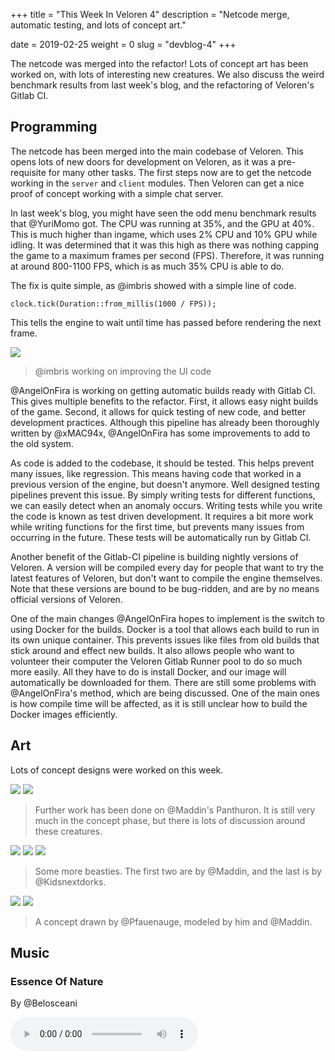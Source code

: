 +++
title = "This Week In Veloren 4"
description = "Netcode merge, automatic testing, and lots of concept art."

date = 2019-02-25
weight = 0
slug = "devblog-4"
+++

The netcode was merged into the refactor! Lots of concept art has been worked on, with lots of interesting new creatures. We also discuss the weird benchmark results from last week's blog, and the refactoring of Veloren's Gitlab CI.

## Programming

The netcode has been merged into the main codebase of Veloren. This opens lots of new doors for development on Veloren, as it was a pre-requisite for many other tasks. The first steps now are to get the netcode working in the `server` and `client` modules. Then Veloren can get a nice proof of concept working with a simple chat server.

In last week's blog, you might have seen the odd menu benchmark results that @YuriMomo got. The CPU was running at 35%, and the GPU at 40%. This is much higher than ingame, which uses 2% CPU and 10% GPU while idling. It was determined that it was this high as there was nothing capping the game to a maximum frames per second (FPS). Therefore, it was running at around 800-1100 FPS, which is as much 35% CPU is able to do.

The fix is quite simple, as @imbris showed with a simple line of code.

`clock.tick(Duration::from_millis(1000 / FPS));`

This tells the engine to wait until time has passed before rendering the next frame.

<img src="https://cdn.discordapp.com/attachments/449602562165833760/548714245382995974/ui.gif"/>

> @imbris working on improving the UI code

@AngelOnFira is working on getting automatic builds ready with Gitlab CI. This gives multiple benefits to the refactor. First, it allows easy night builds of the game. Second, it allows for quick testing of new code, and better development practices. Although this pipeline has already been thoroughly written by @xMAC94x, @AngelOnFira has some improvements to add to the old system.

As code is added to the codebase, it should be tested. This helps prevent many issues, like regression. This means having code that worked in a previous version of the engine, but doesn't anymore. Well designed testing pipelines prevent this issue. By simply writing tests for different functions, we can easily detect when an anomaly occurs. Writing tests while you write the code is known as test driven development. It requires a bit more work while writing functions for the first time, but prevents many issues from occurring in the future. These tests will be automatically run by Gitlab CI.

Another benefit of the Gitlab-CI pipeline is building nightly versions of Veloren. A version will be compiled every day for people that want to try the latest features of Veloren, but don't want to compile the engine themselves. Note that these versions are bound to be bug-ridden, and are by no means official versions of Veloren.

One of the main changes @AngelOnFira hopes to implement is the switch to using Docker for the builds. Docker is a tool that allows each build to run in its own unique container. This prevents issues like files from old builds that stick around and effect new builds. It also allows people who want to volunteer their computer the Veloren Gitlab Runner pool to do so much more easily. All they have to do is install Docker, and our image will automatically be downloaded for them. There are still some problems with @AngelOnFira's method, which are being discussed. One of the main ones is how compile time will be affected, as it is still unclear how to build the Docker images efficiently.

## Art

Lots of concept designs were worked on this week.

<img src="https://cdn.discordapp.com/attachments/546891221562294272/548922023724711993/All_in_one.png"/>

<img src="https://cdn.discordapp.com/attachments/546891221562294272/548922024257650738/Panthuron_rendered.png"/>

> Further work has been done on @Maddin's Panthuron. It is still very much in the concept phase, but there is lots of discussion around these creatures.

<img src="https://cdn.discordapp.com/attachments/449660795857403905/548614792147894286/Winged_Eye.png"/>

<img src="https://cdn.discordapp.com/attachments/449660795857403905/548540215090741248/Toucan.png"/>

<img src="https://cdn.discordapp.com/attachments/449660795857403905/549374733905559553/servant_of_Athuhu_fin.png"/>

> Some more beasties. The first two are by @Maddin, and the last is by @Kidsnextdorks.

<img src="https://media.discordapp.net/attachments/450039871650660374/547469859051667456/9lUgCSiBmMjF89RLxVcdNkddU93kYvJydEKL-2sI7BdK9K9e0T4b5rokszIf0PRA0OoxSRIJJk7n1HM16L5WBb-pmc1LKgANG6z3.png"/>

<img src="https://media.discordapp.net/attachments/449660795857403905/548553902916763648/Syrinx_2.png"/>

> A concept drawn by @Pfauenauge, modeled by him and @Maddin.

## Music

### Essence Of Nature
By @Belosceani

<audio controls>
  <source src="https://cdn.discordapp.com/attachments/548898973193338908/548901433378865152/Essence_of_Nature.ogg" type="audio/ogg">
Your browser does not support the audio element.
</audio>